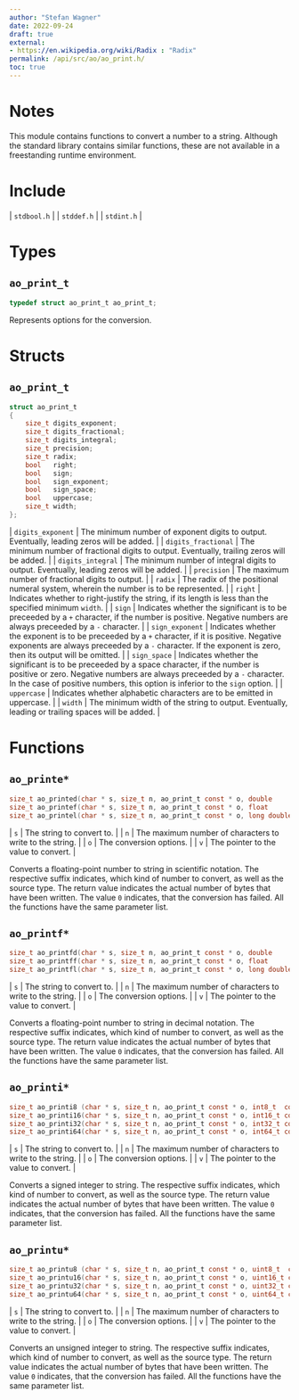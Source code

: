 ```yaml
---
author: "Stefan Wagner"
date: 2022-09-24
draft: true
external:
- https://en.wikipedia.org/wiki/Radix : "Radix"
permalink: /api/src/ao/ao_print.h/
toc: true
---
```


# Notes

This module contains functions to convert a number to a string. Although the standard library contains similar functions, these are not available in a freestanding runtime environment.

# Include

| `stdbool.h` |
| `stddef.h` |
| `stdint.h` |

# Types

## `ao_print_t`

```c
typedef struct ao_print_t ao_print_t;
```

Represents options for the conversion.

# Structs

## `ao_print_t`

```c
struct ao_print_t
{
    size_t digits_exponent;
    size_t digits_fractional;
    size_t digits_integral;
    size_t precision;
    size_t radix;
    bool   right;
    bool   sign;
    bool   sign_exponent;
    bool   sign_space;
    bool   uppercase;
    size_t width;
};
```

| `digits_exponent` | The minimum number of exponent digits to output. Eventually, leading zeros will be added. |
| `digits_fractional` | The minimum number of fractional digits to output. Eventually, trailing zeros will be added. |
| `digits_integral` | The minimum number of integral digits to output. Eventually, leading zeros will be added. |
| `precision` | The maximum number of fractional digits to output. |
| `radix` | The radix of the positional numeral system, wherein the number is to be represented. |
| `right` | Indicates whether to right-justify the string, if its length is less than the specified minimum `width`. |
| `sign` | Indicates whether the significant is to be preceeded by a `+` character, if the number is positive. Negative numbers are always preceeded by a `-` character. |
| `sign_exponent` | Indicates whether the exponent is to be preceeded by a `+` character, if it is positive. Negative exponents are always preceeded by a `-` character. If the exponent is zero, then its output will be omitted. |
| `sign_space` | Indicates whether the significant is to be preceeded by a space character, if the number is positive or zero. Negative numbers are always preceeded by a `-` character. In the case of positive numbers, this option is inferior to the `sign` option. |
| `uppercase` | Indicates whether alphabetic characters are to be emitted in uppercase. |
| `width` | The minimum width of the string to output. Eventually, leading or trailing spaces will be added. |

# Functions

## `ao_printe*`

```c
size_t ao_printed(char * s, size_t n, ao_print_t const * o, double      const * v);
size_t ao_printef(char * s, size_t n, ao_print_t const * o, float       const * v);
size_t ao_printel(char * s, size_t n, ao_print_t const * o, long double const * v);
```

| `s` | The string to convert to. |
| `n` | The maximum number of characters to write to the string. |
| `o` | The conversion options. |
| `v` | The pointer to the value to convert. |

Converts a floating-point number to string in scientific notation. The respective suffix indicates, which kind of number to convert, as well as the source type. The return value indicates the actual number of bytes that have been written. The value `0` indicates, that the conversion has failed. All the functions have the same parameter list.

## `ao_printf*`

```c
size_t ao_printfd(char * s, size_t n, ao_print_t const * o, double      const * v);
size_t ao_printff(char * s, size_t n, ao_print_t const * o, float       const * v);
size_t ao_printfl(char * s, size_t n, ao_print_t const * o, long double const * v);
```

| `s` | The string to convert to. |
| `n` | The maximum number of characters to write to the string. |
| `o` | The conversion options. |
| `v` | The pointer to the value to convert. |

Converts a floating-point number to string in decimal notation. The respective suffix indicates, which kind of number to convert, as well as the source type. The return value indicates the actual number of bytes that have been written. The value `0` indicates, that the conversion has failed. All the functions have the same parameter list.

## `ao_printi*`

```c
size_t ao_printi8 (char * s, size_t n, ao_print_t const * o, int8_t  const * v);
size_t ao_printi16(char * s, size_t n, ao_print_t const * o, int16_t const * v);
size_t ao_printi32(char * s, size_t n, ao_print_t const * o, int32_t const * v);
size_t ao_printi64(char * s, size_t n, ao_print_t const * o, int64_t const * v);
```

| `s` | The string to convert to. |
| `n` | The maximum number of characters to write to the string. |
| `o` | The conversion options. |
| `v` | The pointer to the value to convert. |

Converts a signed integer to string. The respective suffix indicates, which kind of number to convert, as well as the source type. The return value indicates the actual number of bytes that have been written. The value `0` indicates, that the conversion has failed. All the functions have the same parameter list.

## `ao_printu*`

```c
size_t ao_printu8 (char * s, size_t n, ao_print_t const * o, uint8_t  const * v);
size_t ao_printu16(char * s, size_t n, ao_print_t const * o, uint16_t const * v);
size_t ao_printu32(char * s, size_t n, ao_print_t const * o, uint32_t const * v);
size_t ao_printu64(char * s, size_t n, ao_print_t const * o, uint64_t const * v);
```

| `s` | The string to convert to. |
| `n` | The maximum number of characters to write to the string. |
| `o` | The conversion options. |
| `v` | The pointer to the value to convert. |

Converts an unsigned integer to string. The respective suffix indicates, which kind of number to convert, as well as the source type. The return value indicates the actual number of bytes that have been written. The value `0` indicates, that the conversion has failed. All the functions have the same parameter list.
